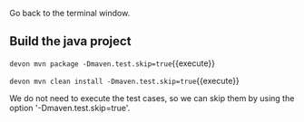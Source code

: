 Go back to the terminal window.

## Build the java project

`devon mvn package -Dmaven.test.skip=true`{{execute}}

`devon mvn clean install -Dmaven.test.skip=true`{{execute}}

We do not need to execute the test cases, so we can skip them by using the option '-Dmaven.test.skip=true'.